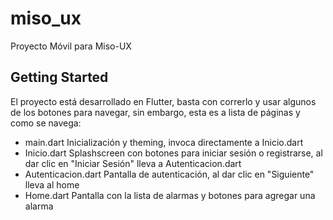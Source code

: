 # miso_ux

Proyecto Móvil para Miso-UX

## Getting Started

El proyecto está desarrollado en Flutter, basta con correrlo y usar algunos de los botones para navegar, sin embargo, esta es a lista de páginas y como se navega:

- main.dart     Inicialización y theming, invoca directamente a Inicio.dart
- Inicio.dart   Splashscreen con botones para iniciar sesión o registrarse, al dar clic en "Iniciar Sesión" lleva a Autenticacion.dart
- Autenticacion.dart   Pantalla de autenticación, al dar clic en "Siguiente" lleva al home
- Home.dart     Pantalla con la lista de alarmas y botones para agregar una alarma